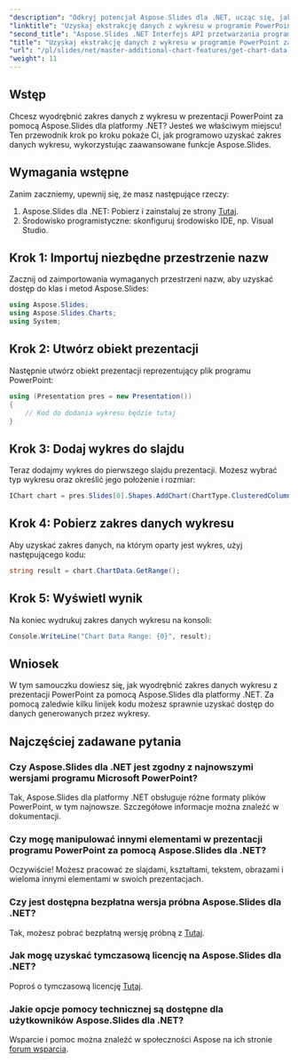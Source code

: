 ```yaml
---
"description": "Odkryj potencjał Aspose.Slides dla .NET, ucząc się, jak programowo wyodrębnić zakres danych z wykresów w prezentacjach PowerPoint. Ten przewodnik krok po kroku zawiera jasne instrukcje."
"linktitle": "Uzyskaj ekstrakcję danych z wykresu w programie PowerPoint za pomocą Aspose.Slides"
"second_title": "Aspose.Slides .NET Interfejs API przetwarzania programu PowerPoint"
"title": "Uzyskaj ekstrakcję danych z wykresu w programie PowerPoint za pomocą Aspose.Slides"
"url": "/pl/slides/net/master-additional-chart-features/get-chart-data-extraction/"
"weight": 11
---
```


## Wstęp

Chcesz wyodrębnić zakres danych z wykresu w prezentacji PowerPoint za pomocą Aspose.Slides dla platformy .NET? Jesteś we właściwym miejscu! Ten przewodnik krok po kroku pokaże Ci, jak programowo uzyskać zakres danych wykresu, wykorzystując zaawansowane funkcje Aspose.Slides.

## Wymagania wstępne

Zanim zaczniemy, upewnij się, że masz następujące rzeczy:

1. Aspose.Slides dla .NET: Pobierz i zainstaluj ze strony [Tutaj](https://releases.aspose.com/slides/net/).
2. Środowisko programistyczne: skonfiguruj środowisko IDE, np. Visual Studio.

## Krok 1: Importuj niezbędne przestrzenie nazw

Zacznij od zaimportowania wymaganych przestrzeni nazw, aby uzyskać dostęp do klas i metod Aspose.Slides:

```csharp
using Aspose.Slides;
using Aspose.Slides.Charts;
using System;
```

## Krok 2: Utwórz obiekt prezentacji

Następnie utwórz obiekt prezentacji reprezentujący plik programu PowerPoint:

```csharp
using (Presentation pres = new Presentation())
{
    // Kod do dodania wykresu będzie tutaj
}
```

## Krok 3: Dodaj wykres do slajdu

Teraz dodajmy wykres do pierwszego slajdu prezentacji. Możesz wybrać typ wykresu oraz określić jego położenie i rozmiar:

```csharp
IChart chart = pres.Slides[0].Shapes.AddChart(ChartType.ClusteredColumn, 10, 10, 400, 300);
```

## Krok 4: Pobierz zakres danych wykresu

Aby uzyskać zakres danych, na którym oparty jest wykres, użyj następującego kodu:

```csharp
string result = chart.ChartData.GetRange();
```

## Krok 5: Wyświetl wynik

Na koniec wydrukuj zakres danych wykresu na konsoli:

```csharp
Console.WriteLine("Chart Data Range: {0}", result);
```

## Wniosek

W tym samouczku dowiesz się, jak wyodrębnić zakres danych wykresu z prezentacji PowerPoint za pomocą Aspose.Slides dla platformy .NET. Za pomocą zaledwie kilku linijek kodu możesz sprawnie uzyskać dostęp do danych generowanych przez wykresy.

## Najczęściej zadawane pytania

### Czy Aspose.Slides dla .NET jest zgodny z najnowszymi wersjami programu Microsoft PowerPoint?
Tak, Aspose.Slides dla platformy .NET obsługuje różne formaty plików PowerPoint, w tym najnowsze. Szczegółowe informacje można znaleźć w dokumentacji.

### Czy mogę manipulować innymi elementami w prezentacji programu PowerPoint za pomocą Aspose.Slides dla .NET?
Oczywiście! Możesz pracować ze slajdami, kształtami, tekstem, obrazami i wieloma innymi elementami w swoich prezentacjach.

### Czy jest dostępna bezpłatna wersja próbna Aspose.Slides dla .NET?
Tak, możesz pobrać bezpłatną wersję próbną z [Tutaj](https://releases.aspose.com/).

### Jak mogę uzyskać tymczasową licencję na Aspose.Slides dla .NET?
Poproś o tymczasową licencję [Tutaj](https://purchase.aspose.com/temporary-license/).

### Jakie opcje pomocy technicznej są dostępne dla użytkowników Aspose.Slides dla .NET?
Wsparcie i pomoc można znaleźć w społeczności Aspose na ich stronie [forum wsparcia](https://forum.aspose.com/).